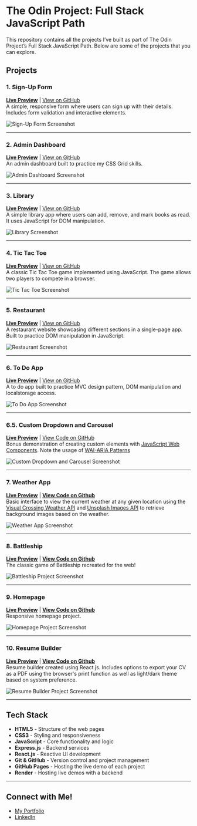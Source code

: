 # The Odin Project: Full Stack JavaScript Path

This repository contains all the projects I’ve built as part of The Odin Project’s Full Stack JavaScript Path. Below are some of the projects that you can explore.

## Projects

### 1. **Sign-Up Form**

**[Live Preview](https://robeecodes.github.io/top-full-stack-javascript/sign-up-form/)** |
[View on GitHub](https://github.com/robeecodes/top-full-stack-javascript/tree/main/sign-up-form)  
A simple, responsive form where users can sign up with their details. Includes form validation and interactive elements.

![Sign-Up Form Screenshot](project-screenshots/sign-up-form.avif)

---

### 2. **Admin Dashboard**

**[Live Preview](https://robeecodes.github.io/top-full-stack-javascript/admin-dashboard/)** |
[View on GitHub](https://github.com/robeecodes/top-full-stack-javascript/tree/main/admin-dashboard)  
An admin dashboard built to practice my CSS Grid skills.

![Admin Dashboard Screenshot](project-screenshots/admin-dashboard.avif)

---

### 3. **Library**

**[Live Preview](https://robeecodes.github.io/top-full-stack-javascript/library/)** |
[View on GitHub](https://github.com/robeecodes/top-full-stack-javascript/tree/main/library)  
A simple library app where users can add, remove, and mark books as read. It uses JavaScript for DOM manipulation.

![Library Screenshot](project-screenshots/library.avif)

---

### 4. **Tic Tac Toe**

**[Live Preview](https://robeecodes.github.io/top-full-stack-javascript/tic-tac-toe/)** |
[View on GitHub](https://github.com/robeecodes/top-full-stack-javascript/tree/main/tic-tac-toe)  
A classic Tic Tac Toe game implemented using JavaScript. The game allows two players to compete in a browser.

![Tic Tac Toe Screenshot](project-screenshots/tic-tac-toe.avif)

---

### 5. **Restaurant**

**[Live Preview](https://robeecodes.github.io/top-full-stack-javascript/restaurant/dist/)** |
[View on GitHub](https://github.com/robeecodes/top-full-stack-javascript/tree/main/restaurant)  
A restaurant website showcasing different sections in a single-page app. Built to practice DOM manipulation in JavaScript.

![Restaurant Screenshot](project-screenshots/restaurant.avif)

---

### 6. **To Do App**

**[Live Preview](https://robeecodes.github.io/top-full-stack-javascript/todo/dist/)** |
[View on GitHub](https://github.com/robeecodes/top-full-stack-javascript/tree/main/todo)  
A to do app built to practice MVC design pattern, DOM manipulation and localstorage access.

![To Do App Screenshot](project-screenshots/todo.avif)

---

### 6.5. **Custom Dropdown and Carousel**

**[Live Preview](https://robeecodes.github.io/top-full-stack-javascript/dropdown-and-carousel/src/)** |
[View Code on GitHub](https://github.com/robeecodes/top-full-stack-javascript/tree/main/dropdown-and-carousel)  
Bonus demonstration of creating custom elements with [JavaScript Web Components](https://developer.mozilla.org/en-US/docs/Web/API/Web_components/Using_custom_elements). Note the usage of [WAI-ARIA Patterns](https://www.w3.org/WAI/ARIA/apg/patterns/carousel)

![Custom Dropdown and Carousel Screenshot](project-screenshots/dropdown-and-carousel.avif)

---

### 7. Weather App
**[Live Preview](https://robeecodes-top-weather-app.onrender.com/)** | **[View Code on Github](https://github.com/robeecodes/top-full-stack-javascript/tree/main/weather-app)**  
Basic interface to view the current weather at any given location using the [Visual Crossing Weather API](https://www.visualcrossing.com/weather-api/) and [Unsplash Images API](https://unsplash.com/developers) to retrieve background images based on the weather.

![Weather App Screenshot](project-screenshots/weather-app.avif)

---

### 8. Battleship
**[Live Preview](https://robeecodes.github.io/top-full-stack-javascript/battleship/dist/)** | **[View Code on Github](https://github.com/robeecodes/top-full-stack-javascript/tree/main/battleship)**  
The classic game of Battleship recreated for the web!

![Battleship Project Screenshot](project-screenshots/battleship.avif)

---

### 9. Homepage
**[Live Preview](https://robeecodes.github.io/top-full-stack-javascript/homepage/dist/)** | **[View Code on Github](https://github.com/robeecodes/top-full-stack-javascript/tree/main/homepage)**  
Responsive homepage project.

![Homepage Project Screenshot](project-screenshots/homepage.avif)

---

### 10. Resume Builder

**[Live Preview](https://robeecodes.github.io/top-full-stack-javascript/cv-application/dist/)** | **[View Code on Github](https://github.com/robeecodes/top-full-stack-javascript/tree/main/cv-application)**  
Resume builder created using React.js. Includes options to export your CV as a PDF using the browser's print function as well as light/dark theme based on system preference.

![Resume Builder Project Screenshot](project-screenshots/resume-builder.avif)

---

## Tech Stack

- **HTML5** - Structure of the web pages
- **CSS3** - Styling and responsiveness
- **JavaScript** - Core functionality and logic
- **Express.js** - Backend services
- **React.js** - Reactive UI development
- **Git & GitHub** - Version control and project management
- **GitHub Pages** - Hosting the live demo of each project
- **Render** - Hosting live demos with a backend

---

## Connect with Me!

- [My Portfolio](https://robeecodes.com)
- [LinkedIn](https://www.linkedin.com/in/robin-kingy/)
